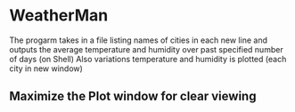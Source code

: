 # WeatherMan
The progarm takes in a file listing names of cities in each new line and outputs the average temperature and humidity over past specified number of days (on Shell)
Also variations temperature and humidity is plotted (each city in new window)
## Maximize the Plot window for clear viewing

